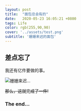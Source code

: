 ```yaml
---
layout: post
title:  "面包总会有的"
date:   2020-05-23 16:05:21 +0800
tags: Life
color: rgb(255,90,90)
cover: '../assets/test.png'
subtitle: '姗姗来迟的面包'
---
```


## 差点忘了

我还有亿件要做的事。

![](https://i.loli.net/2020/05/25/IOpSnotv3iax6Zq.jpg "姗姗来迟...")

<del>那么，这就完成了一件!</del>

### The end...



